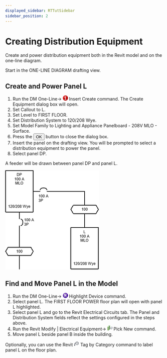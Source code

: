```yaml
---
displayed_sidebar: RTTutSidebar
sidebar_position: 2
---
```


# Creating Distribution Equipment

Create and power distribution equipment both in the Revit model and on the one-line diagram.

Start in the <dtitle>ONE-LINE DIAGRAM</dtitle> drafting view.

## Create and Power Panel L

1. Run the <dmcommand>DM One-Line→ ![](img/dmert-red-i-16.png) Insert Create</dmcommand> command. The <dtitle>Create Equipment</dtitle> dialog box will open.
2. Set <tfield>Callout</tfield> to <value>L</value>.
3. Set <lfield>Level</lfield> to <value>FIRST FLOOR</value>.
4. Set <dfield>Distribution System</dfield> to <value>120/208 Wye</value>.
5. Set <lfield>Model Family</lfield> to <value>Lighting and Appliance Panelboard - 208V MLO - Surface</value>.
6. Press the <button>OK</button> button to close the dialog box.
7. Insert the panel on the drafting view. You will be prompted to select a distribution equipment to power the panel.
8. Select panel DP.

A feeder will be drawn between panel DP and panel L.

![](img/panel-l-one-line.png)

## Find and Move Panel L in the Model

1. Run the <dmcommand>DM One-Line→ ![](img/dmert-purple-h-16.png) Highlight Device</dmcommand> command.
2. Select panel L. The <dtitle>FIRST FLOOR POWER</dtitle> floor plan will open with panel L highlighted.
3. Select panel L and go to the Revit <dtitle>Electrical Circuits</dtitle> tab. The <sparam>Panel</sparam> and <sparam>Distribution System</sparam> fields reflect the settings configured in the steps above.
4. Run the Revit <acommand>Modify | Electrical Equipment→ ![](img/revit--pick-new.png) Pick New</acommand> command.
5. Move panel L beside panel B inside the building.

Optionally, you can use the Revit <acommand>![](img/revit--tag-by-category.png) Tag by Category</acommand> command to label panel L on the floor plan.